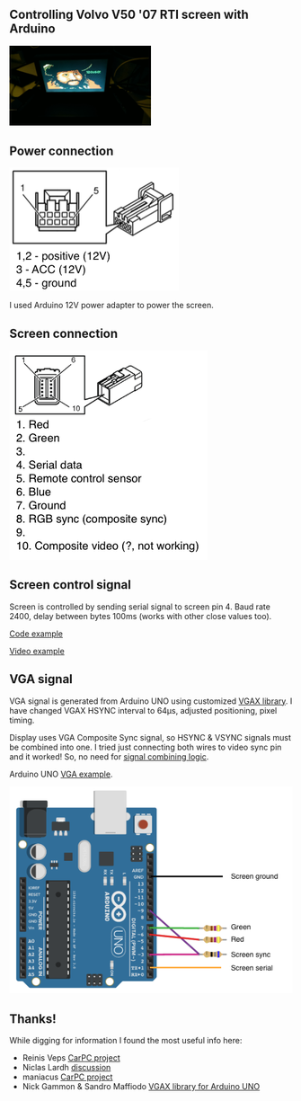 ## Controlling Volvo V50 '07 RTI screen with Arduino


[<img width='50%' src='docs/pirate.jpg'/>](docs/pirate.jpg)

## Power connection

[<img src='docs/power_connection.png'/>](docs/power_connection.png)

I used Arduino 12V power adapter to power the screen.

## Screen connection

[<img src='docs/screen_connection.png'/>](docs/screen_connection.png)

## Screen control signal

Screen is controlled by sending serial signal to screen pin 4. Baud rate 2400, delay between bytes 100ms (works with other close values too).

[Code example](arduino/rti_serial/rti_serial.ino)

[Video example](https://www.youtube.com/watch?v=QqmE6McCTZU)

## VGA signal

VGA signal is generated from Arduino UNO using customized [VGAX library](arduino/VGAXS/). I have changed VGAX HSYNC interval to 64μs, adjusted positioning, pixel timing. 

Display uses VGA Composite Sync signal, so HSYNC & VSYNC signals must be combined into one. I tried just connecting both wires to video sync pin and it worked! So, no need for [signal combining logic](http://www.epanorama.net/circuits/vga2rgbs.html).

Arduino UNO [VGA example](arduino/vga_pirate/vga_pirate.ino).

[<img src='docs/arduino_rti.png'/>](docs/screen_connection.png)

## Thanks!

While digging for information I found the most useful info here:

- Reinis Veps [CarPC project](http://wot.lv/category/rpi-carpc.html)
- Niclas Lardh [discussion](http://www.svxc.se/phpBB2/viewtopic.php?t=22034)
- maniacus [CarPC project](https://www.drive2.ru/l/6048661/)
- Nick Gammon & Sandro Maffiodo [VGAX library for Arduino UNO](https://github.com/smaffer/vgax)